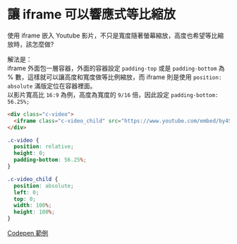 # 讓 iframe 可以響應式等比縮放

使用 iframe 嵌入 Youtube 影片，不只是寬度隨著螢幕縮放，高度也希望等比縮放時，該怎麼做?

解法是：  
iframe 外面包一層容器，外面的容器設定 `padding-top` 或是 `padding-bottom` 為 % 數，這樣就可以讓高度和寬度做等比例縮放，而 iframe 則是使用 `position: absolute` 滿版定位在容器裡面。  
以影片寬高比 `16:9` 為例，高度為寬度的 `9/16` 倍，因此設定 `padding-bottom: 56.25%;`

```html
<div class="c-video">
  <iframe class="c-video_child" src="https://www.youtube.com/embed/by4SYYWlhEs"></iframe>
</div>
```

```css
.c-video {
  position: relative;
  height: 0;
  padding-bottom: 56.25%;
}

.c-video_child {
  position: absolute;
  left: 0;
  top: 0;
  width: 100%;
  height: 100%;
}
```

[Codepen 範例](https://codepen.io/deanocean/pen/porQqeE)